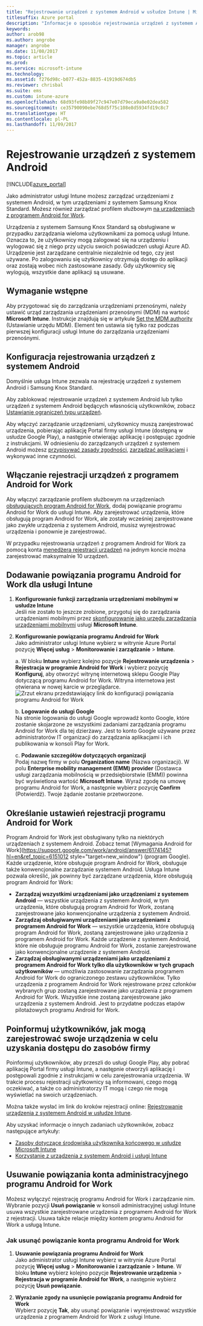 ```yaml
---
title: "Rejestrowanie urządzeń z systemem Android w usłudze Intune | Microsoft Docs"
titlesuffix: Azure portal
description: "Informacje o sposobie rejestrowania urządzeń z systemem Android w usłudze Intune."
keywords: 
author: arob98
ms.author: angrobe
manager: angrobe
ms.date: 11/08/2017
ms.topic: article
ms.prod: 
ms.service: microsoft-intune
ms.technology: 
ms.assetid: f276d98c-b077-452a-8835-41919d674db5
ms.reviewer: chrisbal
ms.suite: ems
ms.custom: intune-azure
ms.openlocfilehash: 68d93fe98b89f27c947e07d79eca9a0e02dea582
ms.sourcegitcommit: ce35790090ebe768d5f75c108e8d5934fd19c8c7
ms.translationtype: HT
ms.contentlocale: pl-PL
ms.lasthandoff: 11/09/2017
---
```

# <a name="enroll-android-devices"></a>Rejestrowanie urządzeń z systemem Android

[!INCLUDE[azure_portal](./includes/azure_portal.md)]

Jako administrator usługi Intune możesz zarządzać urządzeniami z systemem Android, w tym urządzeniami z systemem Samsung Knox Standard. Możesz również zarządzać profilem służbowym [na urządzeniach z programem Android for Work](#enable-enrollment-of-android-for-work-devices).

Urządzenia z systemem Samsung Knox Standard są obsługiwane w przypadku zarządzania wieloma użytkownikami za pomocą usługi Intune. Oznacza to, że użytkownicy mogą zalogować się na urządzeniu i wylogować się z niego przy użyciu swoich poświadczeń usługi Azure AD. Urządzenie jest zarządzane centralnie niezależnie od tego, czy jest używane. Po zalogowaniu się użytkownicy otrzymują dostęp do aplikacji oraz zostają wobec nich zastosowane zasady. Gdy użytkownicy się wylogują, wszystkie dane aplikacji są usuwane.

## <a name="prerequisite"></a>Wymaganie wstępne

Aby przygotować się do zarządzania urządzeniami przenośnymi, należy ustawić urząd zarządzania urządzeniami przenośnymi (MDM) na wartość **Microsoft Intune**. Instrukcje znajdują się w artykule [Set the MDM authority](mdm-authority-set.md) (Ustawianie urzędu MDM). Element ten ustawia się tylko raz podczas pierwszej konfiguracji usługi Intune do zarządzania urządzeniami przenośnymi.

## <a name="set-up-android-enrollment"></a>Konfiguracja rejestrowania urządzeń z systemem Android

Domyślnie usługa Intune zezwala na rejestrację urządzeń z systemem Android i Samsung Knox Standard.

Aby zablokować rejestrowanie urządzeń z systemem Android lub tylko urządzeń z systemem Android będących własnością użytkowników, zobacz [Ustawianie ograniczeń typu urządzeń](enrollment-restrictions-set.md).

Aby włączyć zarządzanie urządzeniami, użytkownicy muszą zarejestrować urządzenia, pobierając aplikację Portal firmy usługi Intune (dostępną w usłudze Google Play), a następnie otwierając aplikację i postępując zgodnie z instrukcjami. W odniesieniu do zarządzanych urządzeń z systemem Android możesz [przypisywać zasady zgodności](compliance-policy-create-android.md), [zarządzać aplikacjami](app-management.md) i wykonywać inne czynności.

## <a name="enable-enrollment-of-android-for-work-devices"></a>Włączanie rejestracji urządzeń z programem Android for Work

Aby włączyć zarządzanie profilem służbowym na urządzeniach [obsługujących program Android for Work](https://support.google.com/work/android/answer/6174145?hl=en&ref_topic=6151012), dodaj powiązanie programu Android for Work do usługi Intune. Aby zarejestrować urządzenia, które obsługują program Android for Work, ale zostały wcześniej zarejestrowane jako zwykłe urządzenia z systemem Android, musisz wyrejestrować urządzenia i ponownie je zarejestrować.

W przypadku rejestrowania urządzeń z programem Android for Work za pomocą konta [menedżera rejestracji urządzeń](device-enrollment-manager-enroll.md) na jednym koncie można zarejestrować maksymalnie 10 urządzeń.

## <a name="add-android-for-work-binding-for-intune"></a>Dodawanie powiązania programu Android for Work dla usługi Intune

1. **Konfigurowanie funkcji zarządzania urządzeniami mobilnymi w usłudze Intune**<br>
Jeśli nie zostało to jeszcze zrobione, przygotuj się do zarządzania urządzeniami mobilnymi przez [skonfigurowanie jako urzędu zarządzania urządzeniami mobilnymi](mdm-authority-set.md) usługi **Microsoft Intune**.
2. **Konfigurowanie powiązania programu Android for Work**<br>
    Jako administrator usługi Intune wybierz w witrynie Azure Portal pozycję **Więcej usług** > **Monitorowanie i zarządzanie** > **Intune**.

   a. W bloku **Intune** wybierz kolejno pozycje **Rejestrowanie urządzenia** > **Rejestracja w programie Android for Work** i wybierz pozycję **Konfiguruj**, aby otworzyć witrynę internetową sklepu Google Play dotyczącą programu Android for Work. Witryna internetowa jest otwierana w nowej karcie w przeglądarce.
   ![Zrzut ekranu przedstawiający link do konfiguracji powiązania programu Android for Work](./media/android-work-bind.png)

   b. **Logowanie do usługi Google**<br>
   Na stronie logowania do usługi Google wprowadź konto Google, które zostanie skojarzone ze wszystkimi zadaniami zarządzania programu Android for Work dla tej dzierżawy. Jest to konto Google używane przez administratorów IT organizacji do zarządzania aplikacjami i ich publikowania w konsoli Play for Work.

   c. **Podawanie szczegółów dotyczących organizacji**<br>
   Podaj nazwę firmy w polu **Organization name** (Nazwa organizacji). W polu **Enterprise mobility management (EMM) provider** (Dostawca usługi zarządzania mobilnością w przedsiębiorstwie (EMM)) powinna być wyświetlona wartość **Microsoft Intune**. Wyraź zgodę na umowę programu Android for Work, a następnie wybierz pozycję **Confirm** (Potwierdź). Twoje żądanie zostanie przetworzone.

## <a name="specify-android-for-work-enrollment-settings"></a>Określanie ustawień rejestracji programu Android for Work
   Program Android for Work jest obsługiwany tylko na niektórych urządzeniach z systemem Android. Zobacz temat [Wymagania Android for Work](https://support.google.com/work/android/answer/6174145?hl=en&ref_topic=6151012 style="target=new_window") (program Google). Każde urządzenie, które obsługuje program Android for Work, obsługuje także konwencjonalne zarządzanie systemem Android. Usługa Intune pozwala określić, jak powinny być zarządzane urządzenia, które obsługują program Android for Work:

   - **Zarządzaj wszystkimi urządzeniami jako urządzeniami z systemem Android** — wszystkie urządzenia z systemem Android, w tym urządzenia, które obsługują program Android for Work, zostaną zarejestrowane jako konwencjonalne urządzenia z systemem Android.
   - **Zarządzaj obsługiwanymi urządzeniami jako urządzeniami z programem Android for Work** — wszystkie urządzenia, które obsługują program Android for Work, zostaną zarejestrowane jako urządzenia z programem Android for Work. Każde urządzenie z systemem Android, które nie obsługuje programu Android for Work, zostanie zarejestrowane jako konwencjonalne urządzenie z systemem Android.
   - **Zarządzaj obsługiwanymi urządzeniami jako urządzeniami z programem Android for Work tylko dla użytkowników w tych grupach użytkowników** — umożliwia zastosowanie zarządzania programem Android for Work do ograniczonego zestawu użytkowników. Tylko urządzenia z programem Android for Work rejestrowane przez członków wybranych grup zostaną zarejestrowane jako urządzenia z programem Android for Work. Wszystkie inne zostaną zarejestrowane jako urządzenia z systemem Android. Jest to przydatne podczas etapów pilotażowych programu Android for Work.

<!--  ## Next steps for Android for Work
After configuring the Android for Work binding and settings, you can do the following:
- [Deploy Android for Work apps](android-for-work-apps.md)
- [Add Android for Work configuration policies](android-for-work-policy-settings-in-microsoft-intune.md)  -->

## <a name="tell-your-users-how-to-enroll-their-devices-to-access-company-resources"></a>Poinformuj użytkowników, jak mogą zarejestrować swoje urządzenia w celu uzyskania dostępu do zasobów firmy

Poinformuj użytkowników, aby przeszli do usługi Google Play, aby pobrać aplikację Portal firmy usługi Intune, a następnie otworzyli aplikację i postępowali zgodnie z instrukcjami w celu zarejestrowania urządzenia. W trakcie procesu rejestracji użytkownicy są informowani, czego mogą oczekiwać, a także co administratorzy IT mogą i czego nie mogą wyświetlać na swoich urządzeniach.

Można także wysłać im link do kroków rejestracji online: [Rejestrowanie urządzenia z systemem Android w usłudze Intune](https://docs.microsoft.com/intune-user-help/enroll-your-device-in-intune-android).

Aby uzyskać informacje o innych zadaniach użytkowników, zobacz następujące artykuły:

- [Zasoby dotyczące środowiska użytkownika końcowego w usłudze Microsoft Intune](end-user-educate.md)
- [Korzystanie z urządzenia z systemem Android i usługi Intune](https://docs.microsoft.com/intune-user-help/using-your-android-device-with-intune)

## <a name="unbind-your-android-for-work-administrative-account"></a>Usuwanie powiązania konta administracyjnego programu Android for Work

Możesz wyłączyć rejestrację programu Android for Work i zarządzanie nim. Wybranie pozycji **Usuń powiązanie** w konsoli administracyjnej usługi Intune usuwa wszystkie zarejestrowane urządzenia z programem Android for Work z rejestracji. Usuwa także relacje między kontem programu Android for Work a usługą Intune.

### <a name="to-unbind-an-android-for-work-account"></a>Jak usunąć powiązanie konta programu Android for Work

1. **Usuwanie powiązania programu Android for Work**<br>
    Jako administrator usługi Intune wybierz w witrynie Azure Portal pozycję **Więcej usług** > **Monitorowanie i zarządzanie** > **Intune**.  W bloku **Intune** wybierz kolejno pozycje **Rejestrowanie urządzenia** > **Rejestracja w programie Android for Work**, a następnie wybierz pozycję **Usuń powiązanie**.

2. **Wyrażanie zgody na usunięcie powiązania programu Android for Work**<br>
  Wybierz pozycję **Tak**, aby usunąć powiązanie i wyrejestrować wszystkie urządzenia z programem Android for Work z usługi Intune.
